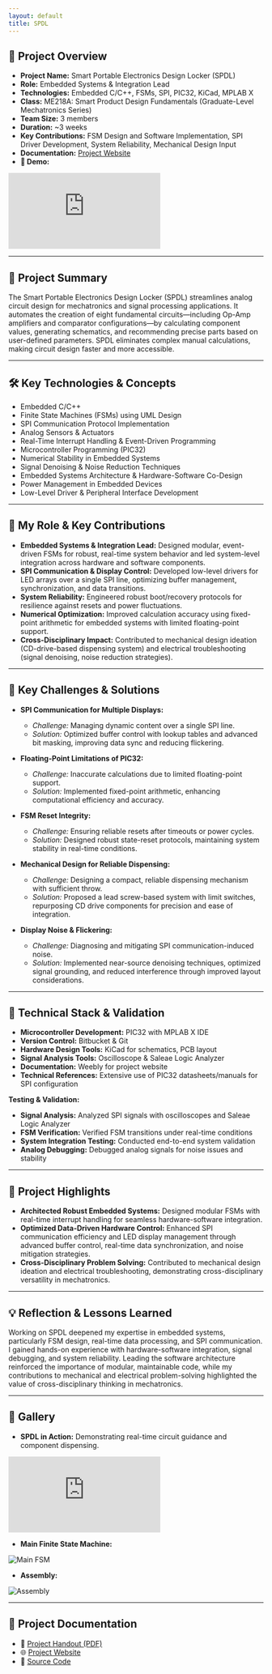 ```yaml
---
layout: default
title: SPDL
---
```


## 🚀 **Project Overview**  
- **Project Name:** Smart Portable Electronics Design Locker (SPDL)  
- **Role:** Embedded Systems & Integration Lead  
- **Technologies:** Embedded C/C++, FSMs, SPI, PIC32, KiCad, MPLAB X  
- **Class:** ME218A: Smart Product Design Fundamentals (Graduate-Level Mechatronics Series)  
- **Team Size:** 3 members  
- **Duration:** ~3 weeks  
- **Key Contributions:** FSM Design and Software Implementation, SPI Driver Development, System Reliability, Mechanical Design Input  
- **Documentation:** <a href="https://me218a-smartportableelectronicsdesignlab.weebly.com/" target="_blank" rel="noopener noreferrer">Project Website</a>  
- **🎥 Demo:**  
<div class="video-container">  
  <iframe src="https://www.youtube.com/embed/8TC3ehUtTb4" frameborder="0" allowfullscreen></iframe>  
</div>  


---

## 📖 **Project Summary**  

The Smart Portable Electronics Design Locker (SPDL) streamlines analog circuit design for mechatronics and signal processing applications. It automates the creation of eight fundamental circuits—including Op-Amp amplifiers and comparator configurations—by calculating component values, generating schematics, and recommending precise parts based on user-defined parameters. SPDL eliminates complex manual calculations, making circuit design faster and more accessible.

---

## 🛠️ **Key Technologies & Concepts**  
- Embedded C/C++  
- Finite State Machines (FSMs) using UML Design  
- SPI Communication Protocol Implementation  
- Analog Sensors & Actuators  
- Real-Time Interrupt Handling & Event-Driven Programming  
- Microcontroller Programming (PIC32)  
- Numerical Stability in Embedded Systems  
- Signal Denoising & Noise Reduction Techniques  
- Embedded Systems Architecture & Hardware-Software Co-Design  
- Power Management in Embedded Devices
- Low-Level Driver & Peripheral Interface Development

---

## 👤 **My Role & Key Contributions**

- **Embedded Systems & Integration Lead:** Designed modular, event-driven FSMs for robust, real-time system behavior and led system-level integration across hardware and software components.  
- **SPI Communication & Display Control:** Developed low-level drivers for LED arrays over a single SPI line, optimizing buffer management, synchronization, and data transitions.  
- **System Reliability:** Engineered robust boot/recovery protocols for resilience against resets and power fluctuations.
- **Numerical Optimization:** Improved calculation accuracy using fixed-point arithmetic for embedded systems with limited floating-point support.  
- **Cross-Disciplinary Impact:** Contributed to mechanical design ideation (CD-drive-based dispensing system) and electrical troubleshooting (signal denoising, noise reduction strategies).  


---

## 🚩 **Key Challenges & Solutions**

- **SPI Communication for Multiple Displays:**  
  - *Challenge:* Managing dynamic content over a single SPI line.  
  - *Solution:* Optimized buffer control with lookup tables and advanced bit masking, improving data sync and reducing flickering.  

- **Floating-Point Limitations of PIC32:**  
  - *Challenge:* Inaccurate calculations due to limited floating-point support.  
  - *Solution:* Implemented fixed-point arithmetic, enhancing computational efficiency and accuracy.  

- **FSM Reset Integrity:**  
  - *Challenge:* Ensuring reliable resets after timeouts or power cycles.  
  - *Solution:* Designed robust state-reset protocols, maintaining system stability in real-time conditions.  

- **Mechanical Design for Reliable Dispensing:**  
  - *Challenge:* Designing a compact, reliable dispensing mechanism with sufficient throw. 
  - *Solution:* Proposed a lead screw-based system with limit switches, repurposing CD drive components for precision and ease of integration.  

- **Display Noise & Flickering:**  
  - *Challenge:* Diagnosing and mitigating SPI communication-induced noise.  
  - *Solution:* Implemented near-source denoising techniques, optimized signal grounding, and reduced interference through improved layout considerations. 

---

## 🧰 **Technical Stack & Validation**

- **Microcontroller Development:** PIC32 with MPLAB X IDE  
- **Version Control:** Bitbucket & Git  
- **Hardware Design Tools:** KiCad for schematics, PCB layout  
- **Signal Analysis Tools:** Oscilloscope & Saleae Logic Analyzer  
- **Documentation:** Weebly for project website  
- **Technical References:** Extensive use of PIC32 datasheets/manuals for SPI configuration  

**Testing & Validation:**  
- **Signal Analysis:** Analyzed SPI signals with oscilloscopes and Saleae Logic Analyzer  
- **FSM Verification:** Verified FSM transitions under real-time conditions  
- **System Integration Testing:** Conducted end-to-end system validation  
- **Analog Debugging:** Debugged analog signals for noise issues and stability  

---

## 🌟 **Project Highlights**
- **Architected Robust Embedded Systems:** Designed modular FSMs with real-time interrupt handling for seamless hardware-software integration.
- **Optimized Data-Driven Hardware Control:** Enhanced SPI communication efficiency and LED display management through advanced buffer control, real-time data synchronization, and noise mitigation strategies.
- **Cross-Disciplinary Problem Solving:** Contributed to mechanical design ideation and electrical troubleshooting, demonstrating cross-disciplinary versatility in mechatronics.

---

## 💡 **Reflection & Lessons Learned**

Working on SPDL deepened my expertise in embedded systems, particularly FSM design, real-time data processing, and SPI communication. I gained hands-on experience with hardware-software integration, signal debugging, and system reliability. Leading the software architecture reinforced the importance of modular, maintainable code, while my contributions to mechanical and electrical problem-solving highlighted the value of cross-disciplinary thinking in mechatronics.

---

## 📸 **Gallery**

- **SPDL in Action:** Demonstrating real-time circuit guidance and component dispensing.  
<div class="video-container">
  <iframe src="https://www.youtube.com/embed/8TC3ehUtTb4" frameborder="0" allowfullscreen></iframe>
</div>

- **Main Finite State Machine:**  
<div class="image-container">
  <img src="../assets/images/me218a-spdl/spdl_main_fsm.png" alt="Main FSM">
</div>

- **Assembly:**  
<div class="image-container">
  <img src="../assets/images/me218a-spdl/spdl-front.jpg" alt="Assembly">
</div>




---

## 📂 **Project Documentation**
- 📄 <a href="../assets/docs/ME218a_F23_Project_Spec_Rev3.pdf" target="_blank" rel="noopener noreferrer">Project Handout (PDF)</a>
- 🌐 <a href="https://me218a-smartportableelectronicsdesignlab.weebly.com/" target="_blank" rel="noopener noreferrer">Project Website</a>
- 🔗 <a href="https://me218a-smartportableelectronicsdesignlab.weebly.com/software.html" target="_blank" rel="noopener noreferrer">Source Code</a>


